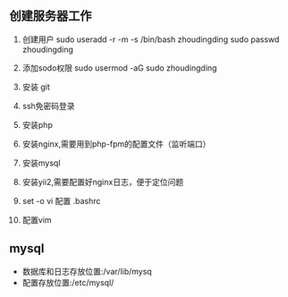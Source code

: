 
## 创建服务器工作
1. 创建用户
   sudo useradd -r -m -s /bin/bash zhoudingding
   sudo passwd zhoudingding
2. 添加sodo权限
	sudo usermod -aG sudo zhoudingding

3. 安装 git 
4. ssh免密码登录

5. 安装php
6. 安装nginx,需要用到php-fpm的配置文件（监听端口）
7. 安装mysql
8. 安装yii2,需要配置好nginx日志，便于定位问题

9. set -o vi 配置 .bashrc
10. 配置vim



## mysql
* 数据库和日志存放位置:/var/lib/mysq
* 配置存放位置:/etc/mysql/
